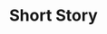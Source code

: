 ---
title: "Short Story"
tags: [orchestral,cd]
sectionSortOrder: 3
shortDesc: "An orchestral tone poem that invites the listener to invent their own narrative"
forces: "2(p).2.2.2 / 4.2.3 / timp / strings"
length: "8 mins"
workNumber: "P0046"
compositionYear: "2022"
pdf: "Short Story"
hire: yes
buy: ""
recording: ""
audioIndex: 46
privateAudioIndex: 103
projectColour: 
layout: workDetail
permalink: false
---